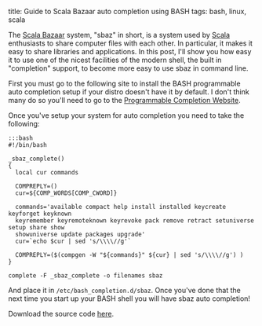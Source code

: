 title: Guide to Scala Bazaar auto completion using BASH
tags: bash, linux, scala

The [Scala Bazaar][scala-bazaar] system, "sbaz" in short, is a system used by [Scala][scala] enthusiasts to share computer files with each other. In particular, it makes it easy to share libraries and applications. In this post, I'll show you how easy it to use one of the nicest facilities of the modern shell, the built in "completion" support, to become more easy to use sbaz in command line.

First you must go to the following site to install the BASH programmable auto completion setup if your distro doesn't have it by default. I don't think many do so you'll need to go to the [Programmable Completion Website][completion].

Once you've setup your system for auto completion you need to take the following:

    :::bash
    #!/bin/bash

    _sbaz_complete()
    {
      local cur commands

      COMPREPLY=()
      cur=${COMP_WORDS[COMP_CWORD]}

      commands='available compact help install installed keycreate keyforget keyknown
      keyremember keyremoteknown keyrevoke pack remove retract setuniverse setup share show
      showuniverse update packages upgrade'
      cur=`echo $cur | sed 's/\\\\//g'`

      COMPREPLY=($(compgen -W "${commands}" ${cur} | sed 's/\\\\//g') )
    }

    complete -F _sbaz_complete -o filenames sbaz

And place it in `/etc/bash_completion.d/sbaz`. Once you've done that the next time you start up your BASH shell you will have sbaz auto completion!

Download the source code [here][source].

[scala]: http://www.scala-lang.org/
[scala-bazaar]: http://www.scala-lang.org/node/93
[completion]: http://www.caliban.org/bash/index.shtml#completion
[source]: http://github.com/jweslley/dotfiles/blob/master/lib/completion/sbaz.bash
